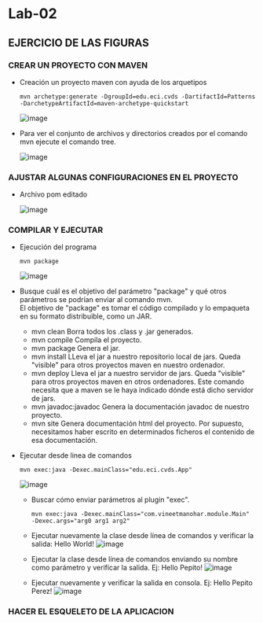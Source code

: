 # Lab-02

## EJERCICIO DE LAS FIGURAS

### CREAR UN PROYECTO CON MAVEN

* Creación un proyecto maven con ayuda de los arquetipos 

  ```
  mvn archetype:generate -DgroupId=edu.eci.cvds -DartifactId=Patterns -DarchetypeArtifactId=maven-archetype-quickstart
  ```
  ![image](https://user-images.githubusercontent.com/98135902/152023304-2a876161-bcd5-4500-9ce2-0adf7a8a948b.png)

* Para ver el conjunto de archivos y directorios creados por el comando mvn ejecute el comando tree.
  
  ![image](https://user-images.githubusercontent.com/98135902/152020192-d663ad7c-4314-47ba-979a-a6b04a77e39a.png)

### AJUSTAR ALGUNAS CONFIGURACIONES EN EL PROYECTO

* Archivo pom editado

  ![image](https://user-images.githubusercontent.com/98135902/152020258-d4b20974-da7c-4528-b992-dbf2e6c82ed5.png)


### COMPILAR Y EJECUTAR

* Ejecución del programa

  ```
  mvn package
  ```
  ![image](https://user-images.githubusercontent.com/98135902/152020441-16b38972-6ee5-4f0f-a6ef-f5727f39198c.png)

* Busque cuál es el objetivo del parámetro "package" y qué otros parámetros se podrían enviar al comando mvn.\
  El objetivo de "package" es tomar el código compilado y lo empaqueta en su formato distribuible, como un JAR.
  * mvn clean Borra todos los .class y .jar generados.
  * mvn compile Compila el proyecto.
  * mvn package Genera el jar.
  * mvn install LLeva el jar a nuestro repositorio local de jars. Queda "visible" para otros proyectos maven en nuestro ordenador.
  * mvn deploy Lleva el jar a nuestro servidor de jars. Queda "visible" para otros proyectos maven en otros ordenadores. Este comando necesita que a maven se le haya indicado       dónde está dicho servidor de jars.
  * mvn javadoc:javadoc Genera la documentación javadoc de nuestro proyecto.
  * mvn site Genera documentación html del proyecto. Por supuesto, necesitamos haber escrito en determinados ficheros el contenido de esa documentación.
  
* Ejecutar desde linea de comandos
  ```
  mvn exec:java -Dexec.mainClass="edu.eci.cvds.App"
  ```
  ![image](https://user-images.githubusercontent.com/98135902/152022117-ba4bf557-ab93-4489-9d9d-cc59842b4bb4.png)

  * Buscar cómo enviar parámetros al plugin "exec".
    ```
    mvn exec:java -Dexec.mainClass="com.vineetmanohar.module.Main" -Dexec.args="arg0 arg1 arg2" 
    ```
  * Ejecutar nuevamente la clase desde línea de comandos y verificar la salida: Hello World!
    ![image](https://user-images.githubusercontent.com/98135902/152022587-b36ab999-6439-4de7-bc95-25b5e9e8d988.png)

  * Ejecutar la clase desde línea de comandos enviando su nombre como parámetro y verificar la salida. Ej: Hello Pepito!
    ![image](https://user-images.githubusercontent.com/98135902/152022800-a56a150b-69cc-4092-8946-a6b42d60624d.png)

  * Ejecutar nuevamente y verificar la salida en consola. Ej: Hello Pepito Perez!
    ![image](https://user-images.githubusercontent.com/98135902/152022850-48bc3422-f480-4ae8-a6d3-de755cba2ba5.png)
    
 ### HACER EL ESQUELETO DE LA APLICACION

